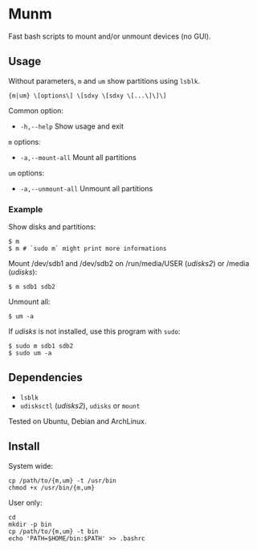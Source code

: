 # Munm

Fast bash scripts to mount and/or unmount devices (no GUI).

## Usage

Without parameters, `m` and `um` show partitions using `lsblk`.

    {m|um} \[options\] \[sdxy \[sdxy \[...\]\]\]

Common option:

- `-h,--help` Show usage and exit

`m` options:

- `-a,--mount-all` Mount all partitions

`um` options:

- `-a,--unmount-all` Unmount all partitions

### Example

Show disks and partitions:

    $ m
    $ m # `sudo m` might print more informations

Mount /dev/sdb1 and /dev/sdb2 on /run/media/USER (*udisks2*) or /media (*udisks*):

    $ m sdb1 sdb2

Unmount all:

    $ um -a

If *udisks* is not installed, use this program with `sudo`:

    $ sudo m sdb1 sdb2
    $ sudo um -a

## Dependencies

- `lsblk`
- `udisksctl` (*udisks2*), `udisks` or `mount`

Tested on Ubuntu, Debian and ArchLinux.

## Install

System wide:

    cp /path/to/{m,um} -t /usr/bin
    chmod +x /usr/bin/{m,um}

User only:

    cd
    mkdir -p bin
    cp /path/to/{m,um} -t bin
    echo 'PATH=$HOME/bin:$PATH' >> .bashrc
